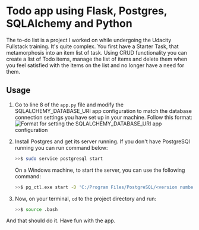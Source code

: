 # Todo app using Flask, Postgres, SQLAlchemy and Python

The to-do list is a project I worked on while undergoing the Udacity Fullstack training. It's quite complex. You first have a Starter Task, that metamorphosis into an item list of task. Using CRUD functionality you can create a list of Todo items, manage the list of items and delete them when you feel satisfied with the items on the list and no longer have a need for them.

## Usage

1. Go to line 8 of the `app.py` file and modify the SQLALCHEMY_DATABASE_URI app configuration to match the database connection settings you have set up in your machine.
   Follow this format:
   ![Format for setting the SQLALCHEMY_DATABASE_URI app configuration](https://video.udacity-data.com/topher/2019/August/5d4df44e_database-connection-uri-parts/database-connection-uri-parts.png)

2. Install Postgres and get its server running. If you don't have PostgreSQl running you can run command below:

   ```bash
   >>$ sudo service postgresql start
   ```

   On a Windows machine, to start the server, you can use the following command:

   ```bash
   >>$ pg_ctl.exe start -D 'C:/Program Files/PostgreSQL/<version number>/data'
   ```

3. Now, on your terminal, `cd` to the project directory and run:

   ```bash
   >>$ source .bash
   ```

And that should do it. Have fun with the app.
